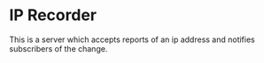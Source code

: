 # IP Recorder

This is a server which accepts reports of an ip address and notifies subscribers of the change.
